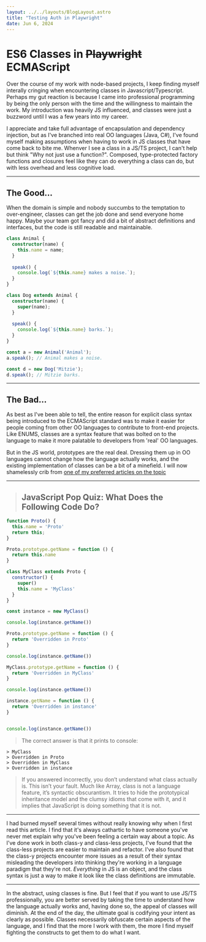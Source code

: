 ```yaml
---
layout: ../../layouts/BlogLayout.astro
title: "Testing Auth in Playwright"
date: Jun 6, 2024
---
```


# ES6 Classes in ~~Playwright~~ ECMAScript

Over the course of my work with node-based projects, I keep finding myself interally cringing when encountering classes
in Javascript/Typescript.
Perhaps my gut reaction is because I came into professional programming by being the only person with the time and the
willingness to maintain the work. My introduction was heavily JS influenced, and classes were just a buzzword until I
was a few years into my career.

I appreciate and take full advantage of encapsulation and dependency injection, but as I've branched into real OO
languages (Java, C#), I've found myself making assumptions when having to work in JS classes that have come back to bite
me.
Whenver I see a class in a JS/TS project, I can't help but think "Why not just use a function?". Composed,
type-protected factory functions and closures feel like they can do everything a class can do, but with less overhead
and less cognitive load.

---

## The Good...

When the domain is simple and nobody succumbs to the temptation to over-engineer, classes can get the job done and send
everyone home happy. Maybe your team got fancy and did a bit of abstract definitions and interfaces, but the code is
still readable and maintainable.

```ts
class Animal {
  constructor(name) {
    this.name = name;
  }
  
  speak() {
    console.log(`${this.name} makes a noise.`);
  }
}

class Dog extends Animal {
  constructor(name) {
    super(name);
  }
  
  speak() {
    console.log(`${this.name} barks.`);
  }
}

const a = new Animal('Animal');
a.speak(); // Animal makes a noise.

const d = new Dog('Mitzie');
d.speak(); // Mitzie barks.
```

---

## The Bad...

As best as I've been able to tell, the entire reason for explicit class syntax being introduced to
the ECMAScript standard was to make it easier for people coming from other OO languages to contribute to front-end
projects. Like ENUMS, classes are a syntax feature that was bolted on to the language to make it more palatable to
developers from 'real' OO languages.

But in the JS world, prototypes are the real deal. Dressing them up in OO languages cannot change how the language
actually works, and the existing implementation of classes can be a bit of a minefield. I will now shamelessly crib
from [one of my preferred articles on the topic](https://www.toptal.com/javascript/es6-class-chaos-keeps-js-developer-up)

---

> ## JavaScript Pop Quiz: What Does the Following Code Do?

```js
function Proto() {
  this.name = 'Proto'
  return this;
}

Proto.prototype.getName = function () {
  return this.name
}

class MyClass extends Proto {
  constructor() {
    super()
    this.name = 'MyClass'
  }
}

const instance = new MyClass()

console.log(instance.getName())

Proto.prototype.getName = function () {
  return 'Overridden in Proto'
}

console.log(instance.getName())

MyClass.prototype.getName = function () {
  return 'Overridden in MyClass'
}

console.log(instance.getName())

instance.getName = function () {
  return 'Overridden in instance'
}


console.log(instance.getName())
```

> The correct answer is that it prints to console:
>

```
> MyClass
> Overridden in Proto
> Overridden in MyClass
> Overridden in instance
```

> If you answered incorrectly, you don’t understand what class actually is. This isn’t your fault. Much like Array,
> class is not a language feature, it’s syntactic obscurantism. It tries to hide the prototypical inheritance model and
> the clumsy idioms that come with it, and it implies that JavaScript is doing something that it is not.

---

I had burned myself several times without really knowing why when I first read this article. I find that it's always
cathartic to
have someone you've never met explain why you've been feeling a certain way about a topic. As I've done work in both
class-y and class-less projects, I've found that the class-less projects are easier to maintain and refactor. I've also
found that the class-y projects encounter more issues as a result of their syntax misleading the developers into
thinking they're working in a language paradigm that they're not. *Everything* in JS is an object, and the class syntax
is just a way to make it look like the class definitions are immutable.

---

In the abstract, using classes is fine. But I feel that if you want to use JS/TS professionally, you are better served
by taking the time to understand how the language actually works and, having done so, the appeal of classes will
diminish.
At the end of the day, the ultimate goal is codifying your intent as clearly as possible. Classes necessarily obfuscate
certain aspects of the language, and I find that the more I work with them, the more I find myself fighting the
constructs to get them to do what I want.